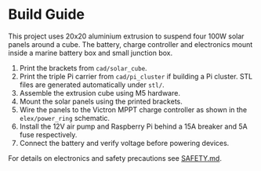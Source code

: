 # Build Guide

This project uses 20x20 aluminium extrusion to suspend four 100W solar panels around a cube.  The battery, charge controller and electronics mount inside a marine battery box and small junction box.

1. Print the brackets from `cad/solar_cube`.
2. Print the triple Pi carrier from `cad/pi_cluster` if building a Pi cluster.
   STL files are generated automatically under `stl/`.
3. Assemble the extrusion cube using M5 hardware.
4. Mount the solar panels using the printed brackets.
5. Wire the panels to the Victron MPPT charge controller as shown in the `elex/power_ring` schematic.
6. Install the 12V air pump and Raspberry Pi behind a 15A breaker and 5A fuse respectively.
7. Connect the battery and verify voltage before powering devices.

For details on electronics and safety precautions see [SAFETY.md](SAFETY.md).

